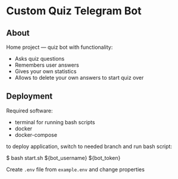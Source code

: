 # Custom Quiz Telegram Bot

## About
Home project — quiz bot with functionality:
* Asks quiz questions
* Remembers user answers
* Gives your own statistics
* Allows to delete your own answers to start quiz over

## Deployment
Required software:
- terminal for running bash scripts
- docker
- docker-compose

to deploy application, switch to needed branch and run bash script:

$ bash start.sh ${bot_username} ${bot_token}

Create ```.env``` file from ```example.env``` and change properties

